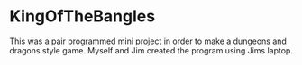 # KingOfTheBangles

This was a pair programmed mini project in order to make a dungeons and dragons style game.
Myself and Jim created the program using Jims laptop.
